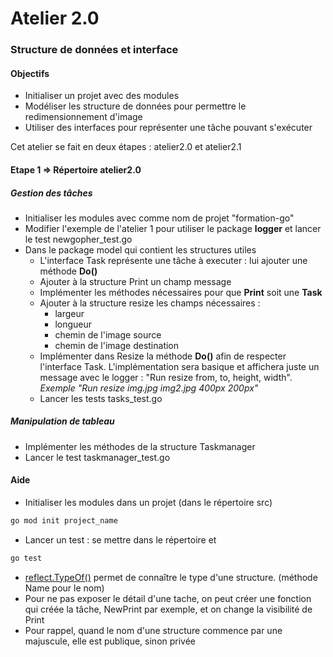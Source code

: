 # Atelier 2.0
### Structure de données et interface

#### Objectifs

* Initialiser un projet avec des modules
* Modéliser les structure de données pour permettre le redimensionnement d'image
* Utiliser des interfaces pour représenter une tâche pouvant s'exécuter

Cet atelier se fait en deux étapes : atelier2.0 et atelier2.1

#### Etape 1 => Répertoire atelier2.0

##### Gestion des tâches

* Initialiser les modules avec comme nom de projet "formation-go"
* Modifier l'exemple de l'atelier 1 pour utiliser le package **logger** et lancer le test newgopher_test.go
* Dans le package model qui contient les structures utiles
  * L'interface Task représente une tâche à executer : lui ajouter une méthode **Do()**
  * Ajouter à la structure Print un champ message
  * Implémenter les méthodes nécessaires pour que **Print** soit une **Task**
  * Ajouter à la structure resize les champs nécessaires : 
    * largeur
    * longueur
    * chemin de l'image source
    * chemin de l'image destination
  * Implémenter dans Resize la méthode **Do()** afin de respecter l'interface Task.
  L'implémentation sera basique et affichera juste un message avec le logger :  "Run resize from, to, height, width". 
  _Exemple "Run resize img.jpg img2.jpg 400px 200px"_
  * Lancer les tests tasks_test.go

##### Manipulation de tableau
* Implémenter les méthodes de la structure Taskmanager
* Lancer le test taskmanager_test.go

#### Aide
* Initialiser les modules dans un projet (dans le répertoire src)
```bash
go mod init project_name 
```
* Lancer un test : se mettre dans le répertoire et 
 ```bash
 go test
 ```

* [reflect.TypeOf()](https://pkg.go.dev/reflect#TypeOf) permet de connaître le type d'une structure. (méthode Name pour le nom)
* Pour ne pas exposer le détail d'une tache, on peut créer une fonction qui créée la tâche, NewPrint par exemple, et on change la visibilité de Print
* Pour rappel, quand le nom d'une structure commence par une majuscule, elle est publique, sinon privée